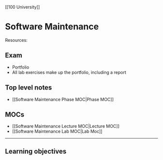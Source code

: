 [[100 University]]

# Software Maintenance
Resources:

## Exam
- Portfolio
- All lab exercises make up the portfolio, including a report

## Top level notes
- [[Software Maintenance Phase MOC|Phase MOC]]

## MOCs
- [[Software Maintenance Lecture MOC|Lecture MOC]]
- [[Software Maintenance Lab MOC|Lab Moc]]

---
## Learning objectives
